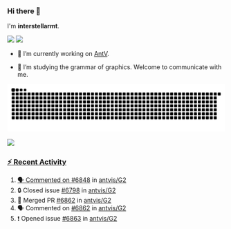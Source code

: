 ### Hi there 👋

I'm **interstellarmt**.

[![](https://img.shields.io/endpoint?url=https://awards.antv.vision/interstellarmt-g2-contributor.json)](https://github.com/antvis/g2)
[![](https://img.shields.io/endpoint?url=https://awards.antv.vision/interstellarmt-gpt-vis-contributor.json)](https://github.com/antvis/gpt-vis)

- 🔭 I’m currently working on [AntV](https://github.com/antvis).

- 📖 I’m studying the grammar of graphics. Welcome to communicate with me.

![](https://raw.githubusercontent.com/interstellarmt/interstellarmt/refs/heads/output/github-contribution-grid-snake.svg)
<div>
  <a href="https://github.com/interstellarmt">
  <img height="180em" src="https://github-readme-stats-eight-theta.vercel.app/api?username=interstellarmt&show_icons=true&include_all_commits=true&count_private=true&theme=tokyonight"/>
</div>
    
### :zap: Recent Activity

<!--START_SECTION:activity-->
1. 🗣 Commented on [#6848](https://github.com/antvis/G2/issues/6848#issuecomment-2875810798) in [antvis/G2](https://github.com/antvis/G2)
2. 🔒 Closed issue [#6798](https://github.com/antvis/G2/issues/6798) in [antvis/G2](https://github.com/antvis/G2)
3. 🎉 Merged PR [#6862](https://github.com/antvis/G2/pull/6862) in [antvis/G2](https://github.com/antvis/G2)
4. 🗣 Commented on [#6862](https://github.com/antvis/G2/pull/6862#issuecomment-2875614810) in [antvis/G2](https://github.com/antvis/G2)
5. ❗ Opened issue [#6863](https://github.com/antvis/G2/issues/6863) in [antvis/G2](https://github.com/antvis/G2)
<!--END_SECTION:activity-->

